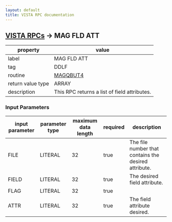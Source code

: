 ```yaml
---
layout: default
title: VISTA RPC documentation
---
```




## [VISTA RPCs](TableOfContent.md) &#8594; MAG FLD ATT 

 property | value 
--- | --- 
 label | MAG FLD ATT
 tag | DDLF
 routine | [MAGQBUT4](http://code.osehra.org/dox/Routine_MAGQBUT4_source.html)
 return value type | ARRAY
 description | This RPC returns a list of field attributes.

### Input Parameters

| input parameter | parameter type | maximum data length | required | description | 
| --- | --- | --- | --- | --- | 
| FILE | LITERAL | 32 | true | The file number that contains the desired attribute. | 
| FIELD | LITERAL | 32 | true | The desired field attribute. | 
| FLAG | LITERAL | 32 | true |  | 
| ATTR | LITERAL | 32 | true | The field attribute desired. | 
